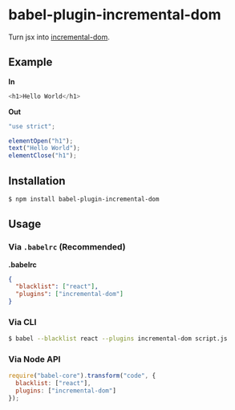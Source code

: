 # babel-plugin-incremental-dom

Turn jsx into [incremental-dom](http://google.github.io/incremental-dom/).

## Example

**In**

```javascript
<h1>Hello World</h1>
```

**Out**

```javascript
"use strict";

elementOpen("h1");
text("Hello World");
elementClose("h1");
```

## Installation

```sh
$ npm install babel-plugin-incremental-dom
```

## Usage

### Via `.babelrc` (Recommended)

**.babelrc**

```json
{
  "blacklist": ["react"],
  "plugins": ["incremental-dom"]
}
```

### Via CLI

```sh
$ babel --blacklist react --plugins incremental-dom script.js
```

### Via Node API

```javascript
require("babel-core").transform("code", {
  blacklist: ["react"],
  plugins: ["incremental-dom"]
});
```
